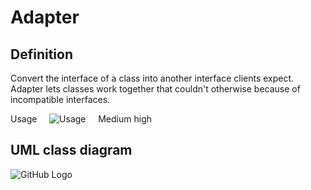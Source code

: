 # Adapter

## Definition

Convert the interface of a class into another interface clients expect. Adapter lets classes work together that couldn't otherwise because of incompatible interfaces.

Usage     ![Usage](../../../docs/Pictures/Usage4.png)     Medium high

## UML class diagram

![GitHub Logo](../../../docs/Diagrams/UML/DesignPatterns/Adapter.png)
